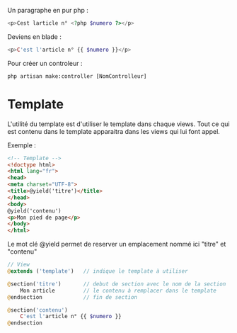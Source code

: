 Un paragraphe en pur php :
```php
<p>Cest larticle n° <?php $numero ?></p>
```
Deviens en blade :
```php
<p>C'est l'article n° {{ $numero }}</p>
```

Pour créer un controleur :
```
php artisan make:controller [NomControlleur]
```

# Template

L'utilité du template est d'utiliser le template dans chaque views. Tout ce qui est contenu dans le template apparaitra dans les views qui lui font appel.

Exemple :
```html
<!-- Template -->
<!doctype html>
<html lang="fr">
<head>
<meta charset="UTF-8">
<title>@yield('titre')</title>
</head>
<body>
@yield('contenu')
<p>Mon pied de page</p>
</body>
</html>
```
Le mot clé @yield permet de reserver un emplacement nommé ici "titre" et "contenu"
```php
// View
@extends ('template')   // indique le template à utiliser

@section('titre')       // debut de section avec le nom de la section
    Mon article         // le contenu à remplacer dans le template
@endsection             // fin de section

@section('contenu')
    C'est l'article n° {{ $numero }}
@endsection
```